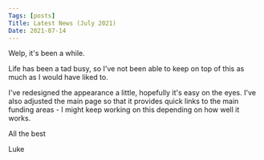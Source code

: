 ```yaml
---
Tags: [posts]
Title: Latest News (July 2021)
Date: 2021-07-14
---
```


Welp, it's been a while.

Life has been a tad busy, so I've not been able to keep on top of this as much as I would have liked to.

I've redesigned the appearance a little, hopefully it's easy on the eyes. I've also adjusted the main page so that it provides quick links to the main funding areas - I might keep working on this depending on how well it works.

All the best

Luke